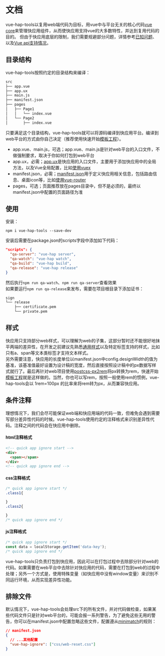 # 文档
vue-hap-tools以复用web端代码为目标，用vue中与平台无关的核心代码[vue core](https://www.npmjs.com/package/@whale-you/vue-core)来管理快应用组件，从而使快应用支持vue的大多数特性，并达到复用代码的目的。
但由于快应用底层的限制，我们需要规避部分问题，详情参考[已知问题](https://github.com/Youjingyu/vue-hap-tools/blob/master/docs/knownIssues.md)、以及[Vue api支持情况](https://github.com/Youjingyu/vue-hap-tools/blob/master/docs/support-api.md)。
## 目录结构
vue-hap-tools按照约定的目录结构来编译：
```bash
src
├── app.vue
├── app.ux
├── main.js
├── manifest.json
├── pages
│   ├── Page1
│   │   └── index.vue
│   └── Page2
│       ├── index.vue
```
只要满足这个目录结构，vue-hap-tools就可以将源码编译到快应用平台。编译到web平台的方式由你自己决定（推荐使用快速开始[模板工程](https://github.com/Youjingyu/vue-hap)）。  
- app.vue、main.js，可选；app.vue、main.js是针对web平台的入口文件，不做强制要求，取决于你如何打包到web平台
- app.ux，必需；[app.ux](https://doc.quickapp.cn/framework/source-file.html)是快应用的入口文件，主要用于添加快应用中的全局方法，以及Vue全局配置，比如[使用vuex](https://github.com/Youjingyu/vue-hap-tools/blob/master/docs/router-vuex.md#%E4%BD%BF%E7%94%A8vuex)
- manifest.json，必需；[manifest.json](https://doc.quickapp.cn/framework/manifest.html)用于定义快应用相关信息，包括路由信息、桌面icon等，比如[使用vue-router](https://github.com/Youjingyu/vue-hap-tools/blob/master/docs/router-vuex.md#%E4%BD%BF%E7%94%A8vue-router)
- pages，可选；页面推荐放在pages目录中，但不是必须的，最终以manifest.json中配置的页面路径为准
## 使用
安装：
```
npm i vue-hap-tools --save-dev
```
安装后需要在package.json的scripts字段中添加如下代码：
```json
"scripts": {
  "qa-server": "vue-hap server",
  "qa-watch": "vue-hap watch",
  "qa-build": "vue-hap build",
  "qa-release": "vue-hap release"
}
```
然后执行```npm run qa-watch```、```npm run qa-server```查看效果  
如果要运行```npm run qa-release```来发布，需要在项目根目录下添加证书：
```bash
sign
└── release
    ├── certificate.pem
    └── private.pem
```
## 样式
快应用只支持部分web样式，可以理解为web的子集，这部分暂时还不能很好地抹平两端的差异性，在开发之前建议先熟悉[通用样式](https://doc.quickapp.cn/widgets/common-styles.html)以及特定标签支持的样式，比如只有a、span等文本类标签才支持文本样式。  
另外需要注意，快应用的长度单位以manifest.json中config.designWidth的值为基准，该基准值最好设置为设计稿的宽度，然后直接按照设计稿中的px数据写样式就行了。最后再针对web项目使用[postcss-px2rem](https://www.npmjs.com/package/postcss-px2rem)将px转换为rem，快速开始[模板工程](https://github.com/Youjingyu/vue-hap)就是这样做的。当然，你也可以写rem，按照一般使用rem的惯例，vue-hap-tools会以 1rem=100px 的比率来将rem转为px，从而兼容快应用。
## 条件注释
理想情况下，我们会尽可能保证web端和快应用端的代码一致，但难免会遇到需要写部分差异性代码的时候。vue-hap-tools使用约定的注释格式来识别差异性代码。注释之间的代码会在快应用中删除。
#### html注释格式
```html
<!-- quick app ignore start -->
<div>
  <span></span>
</div>
<!-- quick app ignore end -->
```
#### css注释格式
```css
/* quick app ignore start */
.class1{

}
.class2{

}
/* quick app ignore end */
```
#### js注释格式
```js
/* quick app ignore start */
const data = localStorage.getItem('data-key');
/* quick app ignore end */
```
vue-hap-tools只负责打包到快应用，因此可以在打包过程中去除部分针对web的代码。如果需要在web平台中去除针对快应用的代码，需要在打包到web的过程中处理；另外一个方式是，使用特殊变量（如快应用中没有window变量）来识别不同运行环境，从而实现差异性功能。
## 排除文件
默认情况下，vue-hap-tools会处理src下的所有文件，并对代码做检查，如果某些代码文件只是针对web平台的，可能会报一系列警告，为了避免这些无用的警告，你可以在manifest.json中配置忽略这些文件，配置遵从[minimatch](https://www.npmjs.com/package/minimatch)的规则：
```json
// manifest.json
{ 
  // ...其他配置
  "vue-hap-ignore": ["css/web-reset.css"]
}
```